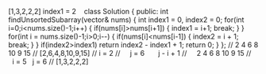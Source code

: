 [1,3,2,2,2]
index1 = 2
​
​
​
class Solution {
public:
int findUnsortedSubarray(vector<int>& nums) {
int index1 = 0, index2 = 0;
for(int i=0;i<nums.size()-1;i++)
{
if(nums[i]>nums[i+1])
{
index1 = i+1;
break;
}
}
for(int i = nums.size()-1;i>0;i--)
{
if(nums[i]<nums[i-1])
{
index2 = i + 1;
break;
}
}
if(index2>index1)
return index2 - index1 + 1;
return 0;
}
};
// 2 4 6 8 10 9 15
//  [2,6,4,8,10,9,15]
//  i = 2
//     j = 6        j - i + 1
//      2 4 6 8 10 9 15
//      i = 5   j = 6
// [1,3,2,2,2]
​